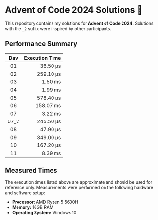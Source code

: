 # Advent of Code 2024 Solutions 🎄

This repository contains my solutions for **Advent of Code 2024**. Solutions with the `_2` suffix were inspired by other participants.

## Performance Summary

| **Day**  | **Execution Time** |
|:--------:|-------------------:|
| 01       |  36.50 µs          |
| 02       | 259.10 µs          |
| 03       |   1.50 ms          |
| 04       |   1.99 ms          |
| 05       | 578.40 µs          |
| 06       | 158.07 ms          |
| 07       |   3.22 ms          |
| 07_2     | 245.50 µs          |
| 08       |  47.90 µs          |
| 09       | 349.00 µs          |
| 10       | 167.20 µs          |
| 11       |   8.39 ms          |

## Measured Times
The execution times listed above are approximate and should be used for reference only. Measurements were performed on the following hardware and software setup:
- **Processor:** AMD Ryzen 5 5600H
- **Memory:** 16GB RAM
- **Operating System:** Windows 10